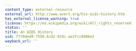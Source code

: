 ```yaml
---
content_type: external-resource
external_url: http://www.avert.org/hiv-aids-history.htm
has_external_license_warning: true
license: https://en.wikipedia.org/wiki/All_rights_reserved
status: ''
title: An AIDS History
uid: f770ded9-7550-4cd2-924c-aa1fcc8086e3
wayback_url: ''
---
```

